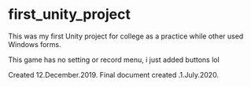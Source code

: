 # first_unity_project
This was my first Unity project for college as a practice while other used Windows forms.

This game has no setting or record menu, i just added buttons lol

Created 12.December.2019.
Final document created .1.July.2020.

